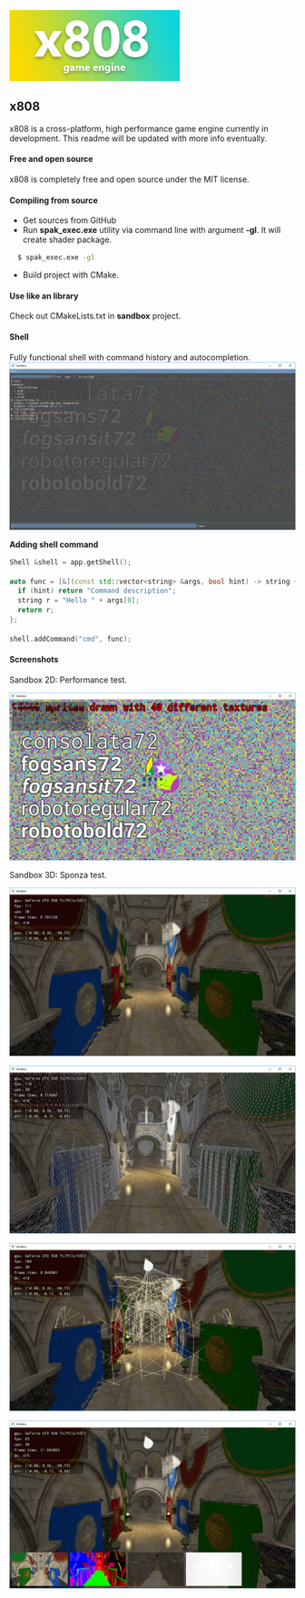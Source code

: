 ![x808 logo](/logo.png)

## x808

x808 is a cross-platform, high performance game engine currently in development. This readme will be updated with more info eventually.


#### Free and open source

x808 is completely free and open source under the MIT license.


#### Compiling from source

* Get sources from GitHub
* Run **spak_exec.exe** utility via command line with argument **-gl**. It will create shader package.
```sh
  $ spak_exec.exe -gl
```
* Build project with CMake.

#### Use like an library

Check out CMakeLists.txt in **sandbox** project.

#### Shell

Fully functional shell with command history and autocompletion.
![sh0](/shell0.png)

**Adding shell command**

```c++
Shell &shell = app.getShell();

auto func = [&](const std::vector<string> &args, bool hint) -> string {
  if (hint) return "Command description";
  string r = "Hello " + args[0];
  return r;
};

shell.addCommand("cmd", func);
```

#### Screenshots

Sandbox 2D: Performance test.

![2d](/2d.png)

Sandbox 3D: Sponza test.

![3d0](/3d.png)

![3d1](/3dwireframe.png)

![3d2](/3dlightvolumes.png)

![3d3](/3dbuffers.png)

